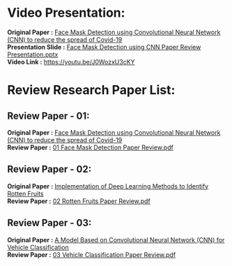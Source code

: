 # Video Presentation:
**Original Paper :** [Face Mask Detection using Convolutional Neural Network (CNN) to reduce the spread of Covid-19](https://scholar.google.com/citations?view_op=view_citation&hl=en&user=B_jBQo0AAAAJ&citation_for_view=B_jBQo0AAAAJ:d1gkVwhDpl0C)
</br>**Presentation Slide  :** [Face Mask Detection using CNN Paper Review Presentation.pptx](https://github.com/mrshakil015/Paper-Review/blob/5e6df25e30e3a43d7bad281b3432f8dd8ef9a6aa/Submission01/Face%20Mask%20Detection%20using%20CNN%20Paper%20Review%20Presentation.pptx)
</br>**Video Link          :** https://youtu.be/J0WozxU3cKY

# Review Research Paper List:
## Review Paper - 01:
**Original Paper :** [Face Mask Detection using Convolutional Neural Network (CNN) to reduce the spread of Covid-19](https://scholar.google.com/citations?view_op=view_citation&hl=en&user=B_jBQo0AAAAJ&citation_for_view=B_jBQo0AAAAJ:d1gkVwhDpl0C)
</br>**Review Paper :** [01 Face Mask Detection Paper Review.pdf](https://github.com/mrshakil015/Paper-Review/blob/b0924b8b91c61aa26888df5938c0f57f98b4af46/Submission-02/01%20Face%20Mask%20Detection%20Paper%20Review.pdf)

## Review Paper - 02:
**Original Paper :** [Implementation of Deep Learning Methods to Identify Rotten Fruits](https://scholar.google.com/citations?view_op=view_citation&hl=en&user=B_jBQo0AAAAJ&citation_for_view=B_jBQo0AAAAJ:9yKSN-GCB0IC)
</br>**Review Paper :** [02 Rotten Fruits Paper Review.pdf](https://github.com/mrshakil015/Paper-Review/blob/b0924b8b91c61aa26888df5938c0f57f98b4af46/Submission-02/02%20Rotten%20Fruits%20Paper%20Review.pdf)

## Review Paper - 03:
**Original Paper :** [A Model Based on Convolutional Neural Network (CNN) for Vehicle Classification](https://scholar.google.com/citations?view_op=view_citation&hl=en&user=B_jBQo0AAAAJ&citation_for_view=B_jBQo0AAAAJ:roLk4NBRz8UC)
</br>**Review Paper :** [03 Vehicle Classification Paper Review.pdf](https://github.com/mrshakil015/Paper-Review/blob/b0924b8b91c61aa26888df5938c0f57f98b4af46/Submission-02/03%20Vehicle%20Classification%20Paper%20Review.pdf)
